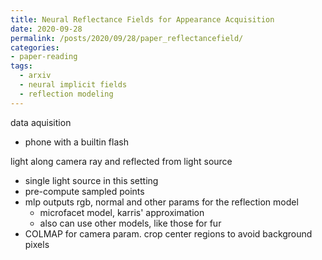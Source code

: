 ```yaml
---
title: Neural Reflectance Fields for Appearance Acquisition
date: 2020-09-28
permalink: /posts/2020/09/28/paper_reflectancefield/
categories:
- paper-reading
tags:
  - arxiv
  - neural implicit fields
  - reflection modeling
---
```


data aquisition
- phone with a builtin flash

light along camera ray and reflected from light source
- single light source in this setting
- pre-compute sampled points
- mlp outputs rgb, normal and other params for the reflection model
  - microfacet model, karris' approximation
  - also can use other models, like those for fur
- COLMAP for camera param. crop center regions to avoid background pixels